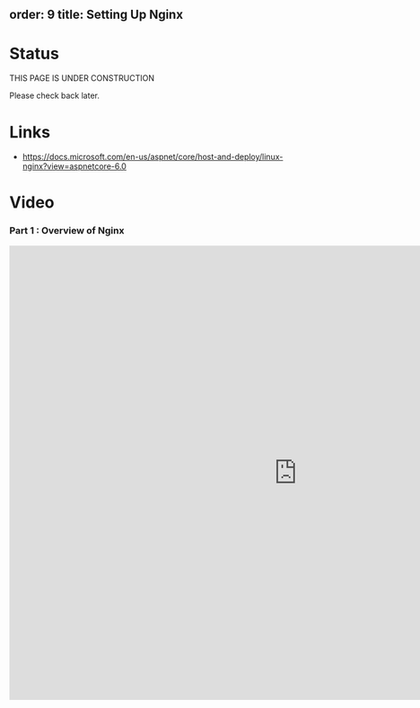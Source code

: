 order: 9
title: Setting Up Nginx
---
# Status
THIS PAGE IS UNDER CONSTRUCTION

Please check back later.

# Links
* https://docs.microsoft.com/en-us/aspnet/core/host-and-deploy/linux-nginx?view=aspnetcore-6.0

# Video

### Part 1 : Overview of Nginx
<iframe 
  width="1024" 
  height="809" 
  src="https://www.loom.com/embed/3322bf7da7414a98a51c82d3f58e2799" 
  frameborder="0" 
  webkitallowfullscreen 
  mozallowfullscreen 
  allowfullscreen>
</iframe>
